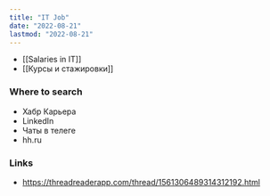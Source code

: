 ```yaml
---
title: "IT Job"
date: "2022-08-21"
lastmod: "2022-08-21"
---
```


- [[Salaries in IT]]
- [[Курсы и стажировки]]

### Where to search
- Хабр Карьера
- LinkedIn
- Чаты в телеге
- hh.ru

### Links
- https://threadreaderapp.com/thread/1561306489314312192.html